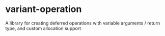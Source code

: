 # variant-operation
A library for creating deferred operations with variable arguments / return type, and custom allocation support
